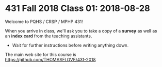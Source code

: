 # 431 Fall 2018 Class 01: 2018-08-28

Welcome to PQHS / CRSP / MPHP 431!

When you arrive in class, we'll ask you to take a copy of a **survey** as well as an **index card** from the teaching assistants. 

- Wait for further instructions before writing anything down.

The main web site for this course is https://github.com/THOMASELOVE/431-2018
